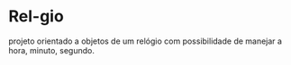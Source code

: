 # Rel-gio
projeto orientado a objetos de um relógio com possibilidade de manejar a hora, minuto, segundo.
